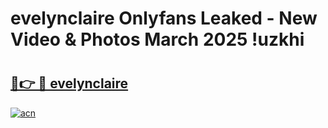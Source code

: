 # evelynclaire Onlyfans Leaked - New Video & Photos March 2025 !uzkhi

# <h2><a href="https://x8z645.iuczelnia.edu.pl?title=evelynclaire&ref=uzkhi">🔗👉 🔴 evelynclaire</a></h2>

[![acn](https://github.com/user-attachments/assets/0f9c940e-d8b0-45ae-aac7-cd30a18b3e1c)](https://x8z645.iuczelnia.edu.pl?title=evelynclaire&ref=uzkhi)

